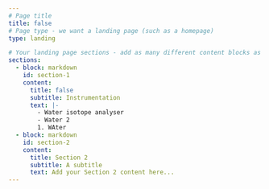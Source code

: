 ```yaml
---
# Page title
title: false
# Page type - we want a landing page (such as a homepage)
type: landing

# Your landing page sections - add as many different content blocks as you like
sections:
  - block: markdown
    id: section-1
    content:
      title: false
      subtitle: Instrumentation
      text: |-
        - Water isotope analyser
        - Water 2
        1. WAter
  - block: markdown
    id: section-2
    content:
      title: Section 2
      subtitle: A subtitle
      text: Add your Section 2 content here...
---
```

